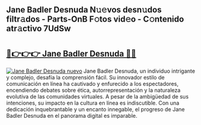 ## Jane Badler Desnuda N𝚞𝚎vos desn𝚞dos filtr𝚊dos - Parts-OnB F𝚘tos vid𝚎o - C𝚘ntenido atr𝚊ctivo 7UdSw

# <h2><a href="http://mb8ni9m.tromn.icu/?c=Jane+Badler+Desnuda">🔗👉👉👉 Jane Badler Desnuda 🔗🔗</a></h2>

[![Jane Badler Desnuda nuevo](https://i.imgur.com/pEAQMta.gif)](http://mb8ni9m.tromn.icu/?c=Jane+Badler+Desnuda)
Jane Badler Desnuda, un individuo intrigante y complejo, desafía la comprensión fácil. Su innovador estilo de comunicación en línea ha cautivado y enfurecido a los espectadores, encendiendo debates sobre ética, autorrepresentación y la naturaleza evolutiva de las comunidades virtuales. A pesar de la ambigüedad de sus intenciones, su impacto en la cultura en línea es indiscutible. Con una dedicación inquebrantable y un encanto innegable, el progreso de Jane Badler Desnuda en el panorama digital es imparable.
